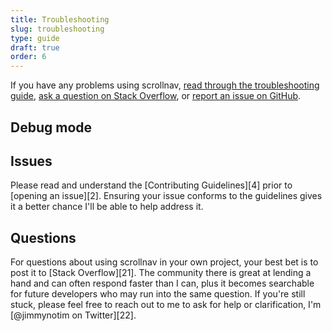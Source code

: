 ```yaml
---
title: Troubleshooting
slug: troubleshooting
type: guide
draft: true
order: 6
---
```


If you have any
problems using scrollnav, [read through the troubleshooting guide](tktktk),
[ask a question on Stack Overflow](tktktk), or [report an issue on
GitHub](tktktk).

## Debug mode


## Issues

Please read and understand the [Contributing Guidelines][4] prior to [opening
an issue][2]. Ensuring your issue conforms to the guidelines gives it a better
chance I'll be able to help address it.

## Questions
For questions about using scrollnav in your own project, your best bet is to
post it to [Stack Overflow][21]. The community there is great at lending a hand
and can often respond faster than I can, plus it becomes searchable for future
developers who may run into the same question. If you're still stuck, please
feel free to reach out to me to ask for help or clarification, I'm [@jimmynotim
on Twitter][22].
